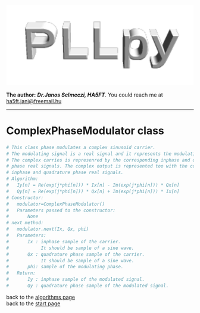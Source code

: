 ![sdrflow logo](images/pllpy_logo.svg  "pllpy")

**The author:** ***Dr.Janos Selmeczi, HA5FT***. You could reach me at <ha5ft.jani@freemail.hu>
***
# ComplexPhaseModulator class

```python
# This class phase modulates a complex sinusoid carrier.
# The modulating signal is a real signal and it represents the modulating phase.
# The complex carries is represenred by the corresponding inphase and quadrature
# phase real signals. The complex output is represented too with the corresponding
# inphase and quadrature phase real signals.
# Algorithm:
#   Iy[n] = Re(exp(j*phi[n])) * Ix[n] - Im(exp(j*phi[n])) * Qx[n]
#   Qy[n] = Re(exp(j*phi[n])) * Qx[n] + Im(exp(j*phi[n])) * Ix[n]
# Constructor:
#   modulator=ComplexPhaseModulator()
#   Parameters passed to the constructor:
#       None
# next method:
#   modulator.next(Ix, Qx, phi)
#   Parameters:
#       Ix : inphase sample of the carrier.
#            It should be sample of a sine wave.
#       Qx : quadrature phase sample of the carrier.
#            It should be sample of a sine wave.
#       phi: sample of the modulating phase.
#   Return:
#       Iy : inphase sample of the modulated signal.
#       Qy : quadrature phase sample of the modulated signal.
```

back to the [algorithms page](algorithms.md)\
back to the [start page](../README.md)
